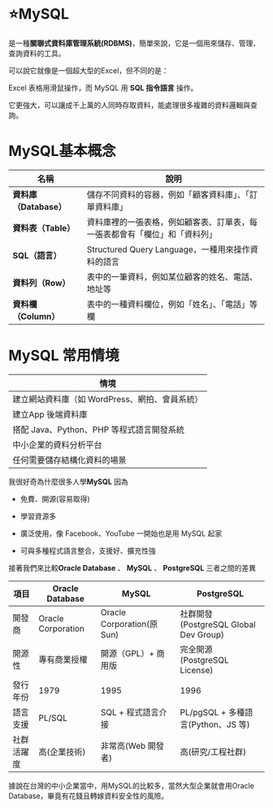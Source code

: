 # ⭐MySQL

是一種**關聯式資料庫管理系統(RDBMS)**，簡單來說，它是一個用來儲存、管理、查詢資料的工具。

可以說它就像是一個超大型的Excel，但不同的是：

Excel 表格用滑鼠操作，而 MySQL 用 **SQL 指令語言** 操作。

它更強大，可以讓成千上萬的人同時存取資料，能處理很多複雜的資料邏輯與查詢。

# MySQL基本概念

| 名稱            | 說明                                    |
| ------------- | ------------------------------------- |
| **資料庫（Database）** | 儲存不同資料的容器，例如「顧客資料庫」、「訂單資料庫」           |
| **資料表（Table）**    | 資料庫裡的一張表格，例如顧客表、訂單表，每一張表都會有「欄位」和「資料列」 |
| **SQL（語言）**       | Structured Query Language，一種用來操作資料的語言 |
| **資料列（Row）**      | 表中的一筆資料，例如某位顧客的姓名、電話、地址等      |
| **資料欄（Column）**   | 表中的一種資料欄位，例如「姓名」、「電話」等欄         |

# MySQL 常用情境
|情境|
| -------------|
|建立網站資料庫（如 WordPress、網拍、會員系統）|
|建立App 後端資料庫|
|搭配 Java、Python、PHP 等程式語言開發系統|
|中小企業的資料分析平台|
|任何需要儲存結構化資料的場景|

我很好奇為什麼很多人學**MySQL** 因為

- 免費、開源(容易取得)

- 學習資源多

- 廣泛使用，像 Facebook、YouTube 一開始也是用 MySQL 起家

- 可與多種程式語言整合，支援好、擴充性強

接著我們來比較**Oracle Database** 、 **MySQL** 、 **PostgreSQL** 三者之間的差異

| 項目    | **Oracle Database** | **MySQL**                 | **PostgreSQL**                    |
| ----- | ------------------- | ------------------------- | --------------------------------- |
| 開發商   | Oracle Corporation  | Oracle Corporation(原 Sun) | 社群開發(PostgreSQL Global Dev Group) |
| 開源性   | 專有商業授權              | 開源（GPL）+ 商用版              | 完全開源(PostgreSQL License)          |
| 發行年份  | 1979                | 1995                      | 1996                              |
| 語言支援  | PL/SQL              | SQL + 程式語言介接              | PL/pgSQL + 多種語言(Python、JS 等)      |
| 社群活躍度 | 高(企業技術)             | 非常高(Web 開發者)              | 高(研究/工程社群)                       |

據說在台灣的中小企業當中，用MySQL的比較多，當然大型企業就會用Oracle Database，畢竟有花錢且轉嫁資料安全性的風險。


